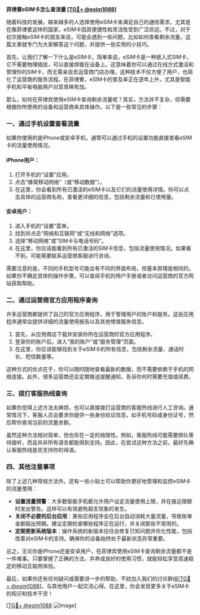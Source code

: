 **菲律賓eSIM卡怎么查流量 [[TG💪+ @esim1088](https://t.me/s/esim1088)]**

随着科技的发展，越来越多的人选择使用eSIM卡来满足自己的通信需求。尤其是在像菲律賓这样的国家，eSIM卡因其便捷性和灵活性受到广泛欢迎。不过，对于初次接触eSIM卡的朋友来说，可能会遇到一些问题，比如如何查看剩余流量。这篇文章就专门为大家解答这个问题，并提供一些实用的小技巧。

首先，让我们了解一下什么是eSIM卡。简单来说，eSIM卡是一种嵌入式SIM卡，它不需要物理插拔，可以直接焊接在设备上。这意味着你可以通过在线方式激活和管理你的SIM卡，而无需亲自去运营商门店办理。这种技术不仅方便了用户，也简化了运营商的服务流程。在菲律賓，eSIM卡的普及率正在逐年上升，尤其是智能手机和平板电脑用户对其青睐有加。

那么，如何在菲律宾使用eSIM卡查询剩余流量呢？其实，方法并不复杂，但需要根据你所使用的设备和运营商来具体操作。以下是一些常见的步骤：

### 一、通过手机设置查看流量

如果你使用的是iPhone或安卓手机，通常可以通过手机的设置功能直接查看eSIM卡的流量使用情况。

#### iPhone用户：
1. 打开手机的“设置”应用。
2. 点击“蜂窝移动网络”（或“移动数据”）。
3. 在这里，你会看到所有已激活的eSIM卡以及它们的流量使用详情。你可以点击具体的运营商名称，查看更详细的信息，包括剩余流量和已使用量。

#### 安卓用户：
1. 进入手机的“设置”菜单。
2. 找到并点击“网络和互联网”或“无线和网络”选项。
3. 选择“移动网络”或“SIM卡与电话号码”。
4. 在这里，你应该能看到所有已激活的SIM卡信息，包括流量使用情况。如果看不到，可能需要联系运营商客服进行咨询。

需要注意的是，不同的手机型号可能会有不同的界面布局，但基本原理是相同的。如果你不确定具体的操作步骤，可以查阅手机的用户手册或者访问运营商的官方网站获取帮助。

### 二、通过运营商官方应用程序查询

许多运营商都提供了自己的官方应用程序，用于管理用户的账户和服务。这些应用程序通常会提供详细的流量使用报告以及其他增值服务信息。

1. 首先，从应用商店下载并安装你所在运营商的官方应用程序。
2. 登录你的账户后，进入“我的账户”或“服务管理”页面。
3. 在这里，你应该能够找到关于eSIM卡的所有信息，包括剩余流量、通话时长、短信数量等。

这种方式的优点在于，你可以随时随地查看最新的数据，而不需要依赖于手机的网络连接。此外，很多运营商还会定期推送提醒通知，告诉你何时需要充值或续费。

### 三、拨打客服热线查询

如果你觉得上述方法太麻烦，也可以直接拨打运营商的客服热线进行人工咨询。通常情况下，客服人员会要求你提供一些身份验证信息，如手机号码或身份证号，然后帮你查询当前的流量余额。

虽然这种方法相对简单，但也存在一定的局限性。例如，客服热线可能需要排队等待接听，而且并非所有语言都能得到支持。因此，在尝试这种方法之前，最好先确认客服热线是否支持你的母语。

### 四、其他注意事项

除了上述几种常规方法外，还有一些小贴士可以帮助你更好地管理和监控eSIM卡的流量使用：

- **设置流量预警**：大多数智能手机都允许用户设定流量使用上限，并在接近限额时发出警告。这样可以有效避免超支现象的发生。
- **关闭不必要的后台应用**：某些应用程序会在后台自动消耗大量流量，导致账单金额超出预期。建议定期检查哪些程序正在运行，并关闭那些不常用的。
- **定期更新系统版本**：操作系统的新版本往往会修复已知问题并优化性能，包括改善对eSIM卡的支持。确保你的设备始终处于最新状态非常重要。

总之，无论你是iPhone还是安卓用户，在菲律宾使用eSIM卡查询剩余流量都不是一件难事。只要掌握了正确的方法，并养成良好的使用习惯，就能轻松享受高速稳定的移动互联网体验。

最后，如果你还有任何疑问或需要进一步的帮助，不妨加入我们的讨论群组[[TG💪+ @esim1088](https://t.me/s/esim1088)]，与其他用户一起交流心得。在这里，你会发现更多关于eSIM卡的知识和技术干货！

[[TG💪+ @esim1088](https://t.me/s/esim1088) ![Image](https://i.postimg.cc/4NQfJmqS/Snipaste-2025-05-13-00-14-12.png)]